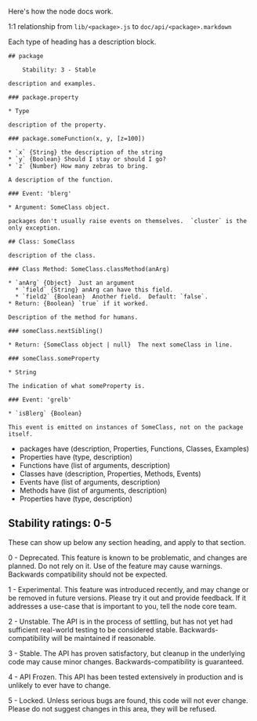Here's how the node docs work.

1:1 relationship from `lib/<package>.js` to `doc/api/<package>.markdown`

Each type of heading has a description block.


    ## package

        Stability: 3 - Stable

    description and examples.

    ### package.property

    * Type

    description of the property.

    ### package.someFunction(x, y, [z=100])

    * `x` {String} the description of the string
    * `y` {Boolean} Should I stay or should I go?
    * `z` {Number} How many zebras to bring.

    A description of the function.

    ### Event: 'blerg'

    * Argument: SomeClass object.

    packages don't usually raise events on themselves.  `cluster` is the
    only exception.

    ## Class: SomeClass

    description of the class.

    ### Class Method: SomeClass.classMethod(anArg)

    * `anArg` {Object}  Just an argument
      * `field` {String} anArg can have this field.
      * `field2` {Boolean}  Another field.  Default: `false`.
    * Return: {Boolean} `true` if it worked.

    Description of the method for humans.

    ### someClass.nextSibling()

    * Return: {SomeClass object | null}  The next someClass in line.

    ### someClass.someProperty

    * String

    The indication of what someProperty is.

    ### Event: 'grelb'

    * `isBlerg` {Boolean}

    This event is emitted on instances of SomeClass, not on the package itself.


* packages have (description, Properties, Functions, Classes, Examples)
* Properties have (type, description)
* Functions have (list of arguments, description)
* Classes have (description, Properties, Methods, Events)
* Events have (list of arguments, description)
* Methods have (list of arguments, description)
* Properties have (type, description)

## Stability ratings: 0-5

These can show up below any section heading, and apply to that section.

0 - Deprecated.  This feature is known to be problematic, and changes are
planned.  Do not rely on it.  Use of the feature may cause warnings.  Backwards
compatibility should not be expected.

1 - Experimental.  This feature was introduced recently, and may change
or be removed in future versions.  Please try it out and provide feedback.
If it addresses a use-case that is important to you, tell the node core team.

2 - Unstable.  The API is in the process of settling, but has not yet had
sufficient real-world testing to be considered stable. Backwards-compatibility
will be maintained if reasonable.

3 - Stable.  The API has proven satisfactory, but cleanup in the underlying
code may cause minor changes.  Backwards-compatibility is guaranteed.

4 - API Frozen.  This API has been tested extensively in production and is
unlikely to ever have to change.

5 - Locked.  Unless serious bugs are found, this code will not ever
change.  Please do not suggest changes in this area, they will be refused.
